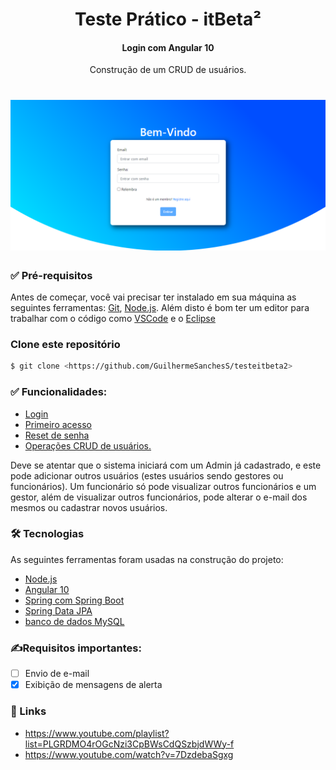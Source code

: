 <h1 align="center">Teste Prático - itBeta² </h1>
<h4 align="center">Login com Angular 10</h4>
<p align="center">Construção de um CRUD de usuários.</p>
<h1 align="center">
  <img alt="Login" title="#Login" src="https://raw.githubusercontent.com/GuilhermeSanchesS/testeitbeta2/main/file/login_itbeta.png" />
</h1>

### ✅ Pré-requisitos

Antes de começar, você vai precisar ter instalado em sua máquina as seguintes ferramentas:
[Git](https://git-scm.com), [Node.js](https://nodejs.org/en/). 
Além disto é bom ter um editor para trabalhar com o código como [VSCode](https://code.visualstudio.com/) e o [Eclipse](https://www.eclipse.org/downloads/packages/release/oxygen/3a/eclipse-ide-java-developers)


### Clone este repositório
```bash
$ git clone <https://github.com/GuilhermeSanchesS/testeitbeta2>
```

### ✅ Funcionalidades:
* [Login](#login)
* [Primeiro acesso](#primeiro-acesso)
* [Reset de senha](#reset-de-senha)
* [Operações CRUD de usuários.](#operacoes-crud-de-usuarios)

Deve se atentar que o sistema iniciará com um Admin já cadastrado, e este pode adicionar outros usuários
(estes usuários sendo gestores ou funcionários).
Um funcionário só pode visualizar outros funcionários e um gestor, além de visualizar outros funcionários,
pode alterar o e-mail dos mesmos ou cadastrar novos usuários.

### 🛠 Tecnologias
As seguintes ferramentas foram usadas na construção do projeto:
- [Node.js](https://nodejs.org/en/)
- [Angular 10 ](https://cli.angular.io/)
- [Spring com Spring Boot](https://start.spring.io/)
- [Spring Data JPA](https://start.spring.io/)
- [banco de dados MySQL](https://www.mysql.com/products/workbench/)

### ✍Requisitos importantes:
- [ ] Envio de e-mail
- [x] Exibição de mensagens de alerta

### 🔗 Links
- https://www.youtube.com/playlist?list=PLGRDMO4rOGcNzi3CpBWsCdQSzbjdWWy-f
- https://www.youtube.com/watch?v=7DzdebaSgxg

